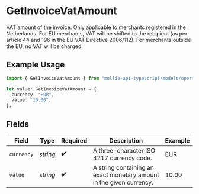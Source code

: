 # GetInvoiceVatAmount

VAT amount of the invoice. Only applicable to merchants registered in the Netherlands. For EU merchants, VAT will be shifted to the recipient (as per article 44 and 196 in the EU VAT Directive 2006/112). For merchants outside the EU, no VAT will be charged.

## Example Usage

```typescript
import { GetInvoiceVatAmount } from "mollie-api-typescript/models/operations";

let value: GetInvoiceVatAmount = {
  currency: "EUR",
  value: "10.00",
};
```

## Fields

| Field                                                               | Type                                                                | Required                                                            | Description                                                         | Example                                                             |
| ------------------------------------------------------------------- | ------------------------------------------------------------------- | ------------------------------------------------------------------- | ------------------------------------------------------------------- | ------------------------------------------------------------------- |
| `currency`                                                          | *string*                                                            | :heavy_check_mark:                                                  | A three-character ISO 4217 currency code.                           | EUR                                                                 |
| `value`                                                             | *string*                                                            | :heavy_check_mark:                                                  | A string containing an exact monetary amount in the given currency. | 10.00                                                               |